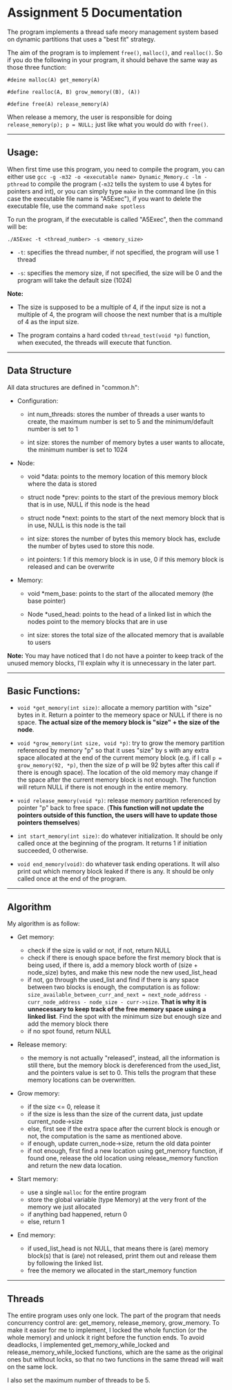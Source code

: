 Assignment 5 Documentation
===

The program implements a thread safe meory management system based on dynamic partitions that uses a "best fit" strategy. 

The aim of the program is to implement `free()`, `malloc()`, and `realloc()`. So if you do the following in your program, it should behave the same way as those three function:

`#deine malloc(A) get_memory(A)`

`#define realloc(A, B) grow_memory((B), (A))`

`#define free(A) release_memory(A)`

When release a memory, the user is responsible for doing `release_memory(p); p = NULL;` just like what you would do with `free()`.

***

Usage:
------

When first time use this program, you need to compile the program, you can either use `gcc -g -m32 -o <executable name> Dynamic_Memory.c -lm -pthread` to compile the program (`-m32` tells the system to use 4 bytes for pointers and int), or you can simply type `make` in the command line (in this case the executable file name is "A5Exec"), if you want to delete the executable file, use the command `make spotless`

To run the program, if the executable is called "A5Exec", then the command will be:

`./A5Exec -t <thread_number> -s <memory_size>`

- `-t`: specifies the thread number, if not specified, the program will use 1 thread

- `-s`: specifies the memory size, if not specified, the size will be 0 and the program will take the default size (1024)

**Note:** 

- The size is supposed to be a multiple of 4, if the input size is not a multiple of 4, the program will choose the next number that is a multiple of 4 as the input size.

- The program contains a hard coded `thread_test(void *p)` function, when executed, the threads will execute that function.

***
Data Structure
------

All data structures are defined in "common.h":

- Configuration: 

	- int num_threads: stores the number of threads a user wants to create, the maximum number is set to 5 and the minimum/default number is set to 1

	- int size: stores the number of memory bytes a user wants to allocate, the minimum number is set to 1024

- Node:
	
	- void *data: points to the memory location of this memory block where the data is stored

	- struct node *prev: points to the start of the previous memory block that is in use, NULL if this node is the head

	- struct node *next: points to the start of the next memory block that is in use, NULL is this node is the tail

	- int size: stores the number of bytes this memory block has, exclude the number of bytes used to store this node.

	- int pointers: 1 if this memory block is in use, 0 if this memory block is released and can be overwrite

- Memory:
	
	- void *mem_base: points to the start of the allocated memory (the base pointer)
	
	- Node *used_head: points to the head of a linked list in which the nodes point to the memory blocks that are in use

	- int size: stores the total size of the allocated memory that is  available to users

**Note:** You may have noticed that I do not have a pointer to keep track of the unused memory blocks, I'll explain why it is unnecessary in the later part.

***

Basic Functions:
------

- `void *get_memory(int size)`: allocate a memory partition with "size" bytes in it. Return a pointer to the memeory space or NULL if there is no space. **The actual size of the memory block is "size" + the size of the node**.

- `void *grow_memory(int size, void *p)`: try to grow the memory partition referenced by memory "p" so that it uses "size" by s with any extra space allocated at the end of the current memory block (e.g. if I call `p = grow_memory(92, *p)`, then the size of p will be 92 bytes after this call if there is enough space). The location of the old memory may change if the space after the current memory block is not enough. The function will return NULL if there is not enough in the entire memory.

- `void release_memory(void *p)`: release memory partition referenced by pointer "p" back to free space. (**This function will not update the pointers outside of this function, the users will have to update those pointers themselves**)

- `int start_memory(int size)`: do whatever initialization. It should be only called once at the beginning of the program. It returns 1 if initiation succeeded, 0 otherwise.

- `void end_memory(void)`: do whatever task ending operations. It will also print out which memory block leaked if there is any. It should be only called once at the end of the program.

***

Algorithm
------

My algorithm is as follow:

- Get memory: 

	- check if the size is valid or not, if not, return NULL
	- check if there is enough space before the first memory block that is being used, if there is, add a memory block worth of (size + node_size) bytes, and make this new node the new used_list_head
	- if not, go through the used_list and find if there is any space between two blocks is enough, the computation is as follow: `size_available_between_curr_and_next = next_node_address - curr_node_address - node_size - curr->size`. **That is why it is unnecessary to keep track of the free memory space using a linked list**. Find the spot with the minimum size but enough size and add the memory block there
	- if no spot found, return NULL

- Release memory:

	- the memory is not actually "released", instead, all the information is still there, but the memory block is dereferenced from the used_list, and the pointers value is set to 0. This tells the program that these memory locations can be overwritten. 

- Grow memory:

	- if the size <= 0, release it
	- if the size is less than the size of the current data, just update current_node->size
	- else, first see if the extra space after the current block is enough or not, the computation is the same as mentioned above.
	- if enough, update curren_node->size, return the old data pointer
	- if not enough, first find a new location using get_memory function, if found one, release the old location using release_memory function and return the new data location.

- Start memory:

	- use a single `malloc` for the entire program
	- store the global variable (type Memory) at the very front of the memory we just allocated
	- if anything bad happened, return 0
	- else, return 1

- End memory:

	- if used_list_head is not NULL, that means there is (are) memory block(s) that is (are) not released, print them out and release them by following the linked list.
	- free the memory we allocated in the start_memory function

***

Threads
------

The entire program uses only one lock. The part of the program that needs concurrency control are: get_memory, release_memory, grow_memory. To make it easier for me to implement, I locked the whole function (or the whole memory) and unlock it right before the function ends. To avoid deadlocks, I implemented get_memory_while_locked and release_memory_while_locked functions, which are the same as the original ones but without locks, so that no two functions in the same thread will wait on the same lock.

I also set the maximum number of threads to be 5.





